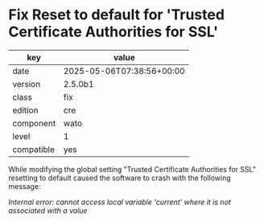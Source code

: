 [//]: # (werk v2)
# Fix Reset to default for 'Trusted Certificate Authorities for SSL'

key        | value
---------- | ---
date       | 2025-05-06T07:38:56+00:00
version    | 2.5.0b1
class      | fix
edition    | cre
component  | wato
level      | 1
compatible | yes

While modifying the global setting "Trusted Certificate Authorities for SSL"
resetting to default caused the software to crash with the following message:

_Internal error: cannot access local variable 'current' where it is not associated with a value_
